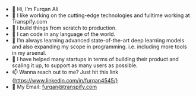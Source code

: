 - 👋 Hi, I’m Furqan Ali
- 👀 I like working on the cutting-edge technologies and fulltime working at Transpify.com
- 🌱 I build things from scratch to production. 
- 🌱 I can code in any language of the world.
- 🌱 I’m always learning advanced state-of-the-art deep learning models and also expanding my scope in programming. i.e. including more tools in my arsenal.  
- 👀 I have helped many startups in terms of building their product and scaling it up, to support as many users as possible. 
- 📫 Wanna reach out to me? Just hit this link {https://www.linkedin.com/in/furqan4545/}
- 👀 My Email: furqan@transpify.com

<!---
furqan4545/furqan4545 is a ✨ special ✨ repository because its `README.md` (this file) appears on your GitHub profile.
You can click the Preview link to take a look at your changes.
--->
